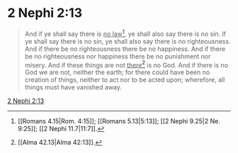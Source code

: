 # 2 Nephi 2:13

> And if ye shall say there is <u>no law</u>[^a], ye shall also say there is no sin. If ye shall say there is no sin, ye shall also say there is no righteousness. And if there be no righteousness there be no happiness. And if there be no righteousness nor happiness there be no punishment nor misery. And if these things are not <u>there</u>[^b] is no God. And if there is no God we are not, neither the earth; for there could have been no creation of things, neither to act nor to be acted upon; wherefore, all things must have vanished away.

[2 Nephi 2:13](https://www.churchofjesuschrist.org/study/scriptures/bofm/2-ne/2?lang=eng&id=p13#p13)


[^a]: [[Romans 4.15|Rom. 4:15]]; [[Romans 5.13|5:13]]; [[2 Nephi 9.25|2 Ne. 9:25]]; [[2 Nephi 11.7|11:7]].  
[^b]: [[Alma 42.13|Alma 42:13]].  

